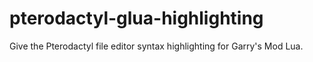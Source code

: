 # pterodactyl-glua-highlighting
Give the Pterodactyl file editor syntax highlighting for Garry's Mod Lua.
